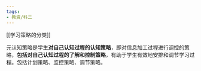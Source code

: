 ```yaml
---
tags:
- 教资/科二
---
```


[[学习策略的分类]]

元认知策略是学生**对自己认知过程的认知策略**，即对信息加工过程进行调控的策略，**包括对自己认知过程的了解和控制策略**，有助于学生有效地安排和调节学习过程。包括计划策略、监控策略、调节策略。